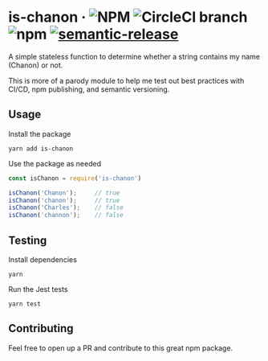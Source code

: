 # is-chanon &middot; ![NPM](https://img.shields.io/npm/l/is-chanon.svg) ![CircleCI branch](https://img.shields.io/circleci/project/github/chanonroy/is-chanon/master.svg) ![npm](https://img.shields.io/npm/v/is-chanon.svg) [![semantic-release](https://img.shields.io/badge/%20%20%F0%9F%93%A6%F0%9F%9A%80-semantic--release-e10079.svg)](https://github.com/semantic-release/semantic-release)

A simple stateless function to determine whether a string contains my name (Chanon) or not. 

This is more of a parody module to help me test out best practices with CI/CD, npm publishing, and semantic versioning.


## Usage

Install the package
```
yarn add is-chanon
```

Use the package as needed
```js
const isChanon = require('is-chanon')

isChanon('Chanon');     // true
isChanon('chanon');     // true
isChanon('Charles');    // false
isChanon('channon');    // false
```

## Testing

Install dependencies
```
yarn
```

Run the Jest tests
```
yarn test
```

## Contributing

Feel free to open up a PR and contribute to this great npm package.
